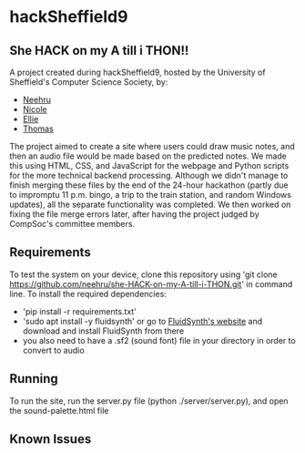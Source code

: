 # hackSheffield9

## She HACK on my A till i THON!!

A project created during hackSheffield9, hosted by the University of Sheffield's Computer Science Society, by:
* [Neehru](https://github.com/neehru)
* [Nicole](https://github.com/nmurch)
* [Ellie](https://github.com/ellie-0705)
* [Thomas](https://github.com/gheist404)

The project aimed to create a site where users could draw music notes, and then an audio file would be made based on the predicted notes.
We made this using HTML, CSS, and JavaScript for the webpage and Python scripts for the more technical backend processing. Although we didn't manage to finish merging these files by the end of the 24-hour hackathon (partly due to impromptu 11 p.m. bingo, a trip to the train station, and random Windows updates), all the separate functionality was completed.
We then worked on fixing the file merge errors later, after having the project judged by CompSoc's committee members.

## Requirements
To test the system on your device, clone this repository using 'git clone https://github.com/neehru/she-HACK-on-my-A-till-i-THON.git' in command line.
To install the required dependencies:
* 'pip install -r requirements.txt'
* 'sudo apt install -y fluidsynth' or go to [FluidSynth's website](https://www.fluidsynth.org/download/) and download and install FluidSynth from there
* you also need to have a .sf2 (sound font) file in your directory in order to convert to audio

## Running
To run the site, run the server.py file (python ./server/server.py), and open the sound-palette.html file

## Known Issues

